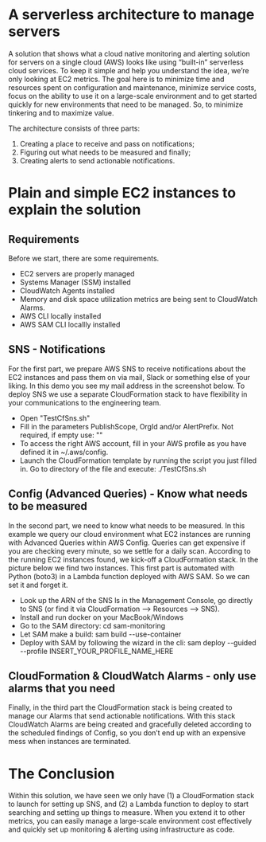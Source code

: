 # A serverless architecture to manage servers

A solution that shows what a cloud native monitoring and alerting solution for servers on a single cloud (AWS) looks like using “built-in” serverless cloud services. To keep it simple and help you understand the idea, we’re only looking at EC2 metrics. The goal here is to minimize time and resources spent on configuration and maintenance, minimize service costs, focus on the ability to use it on a large-scale environment and to get started quickly for new environments that need to be managed. So, to minimize tinkering and to maximize value.

The architecture consists of three parts: 
1.	Creating a place to receive and pass on notifications;
2.	Figuring out what needs to be measured and finally;
3.	Creating alerts to send actionable notifications. 


# Plain and simple EC2 instances to explain the solution

## Requirements
Before we start, there are some requirements. 
- EC2 servers are properly managed
- Systems Manager (SSM) installed
- CloudWatch Agents installed
- Memory and disk space utilization metrics are being sent to CloudWatch Alarms.
- AWS CLI locally installed
- AWS SAM CLI locallly installed


## SNS - Notifications
For the first part, we prepare AWS SNS to receive notifications about the EC2 instances and pass them on via mail, Slack or something else of your liking. In this demo you see my mail address in the screenshot below. To deploy SNS we use a separate CloudFormation stack to have flexibility in your communications to the engineering team.
 
- Open "TestCfSns.sh"
- Fill in the parameters PublishScope, OrgId and/or AlertPrefix. Not required, if empty use: ""
- To access the right AWS account, fill in your AWS profile as you have defined it in ~/.aws/config.
- Launch the CloudFormation template by running the script you just filled in. Go to directory of the file and execute: ./TestCfSns.sh

## Config (Advanced Queries) - Know what needs to be measured
In the second part, we need to know what needs to be measured. In this example we query our cloud environment what EC2 instances are running with Advanced Queries within AWS Config. Queries can get expensive if you are checking every minute, so we settle for a daily scan. According to the running EC2 instances found, we kick-off a CloudFormation stack. In the picture below we find two instances. This first part is automated with Python (boto3) in a Lambda function deployed with AWS SAM. So we can set it and forget it.


- Look up the ARN of the SNS ls in the Management Console, go directly to SNS (or find it via CloudFormation --> Resources --> SNS).
- Install and run docker on your MacBook/Windows
- Go to the SAM directory: cd sam-monitoring
- Let SAM make a build: sam build --use-container
- Deploy with SAM by following the wizard in the cli: sam deploy --guided --profile INSERT_YOUR_PROFILE_NAME_HERE

 
## CloudFormation & CloudWatch Alarms - only use alarms that you need
Finally, in the third part the CloudFormation stack is being created to manage our Alarms that send actionable notifications. With this stack CloudWatch Alarms are being created and gracefully deleted according to the scheduled findings of Config, so you don’t end up with an expensive mess when instances are terminated. 

# The Conclusion

Within this solution, we have seen we only have (1) a CloudFormation stack to launch for setting up SNS, and (2) a Lambda function to deploy to start searching and setting up things to measure. When you extend it to other metrics, you can easily manage a large-scale environment cost effectively and quickly set up monitoring & alerting using infrastructure as code.
